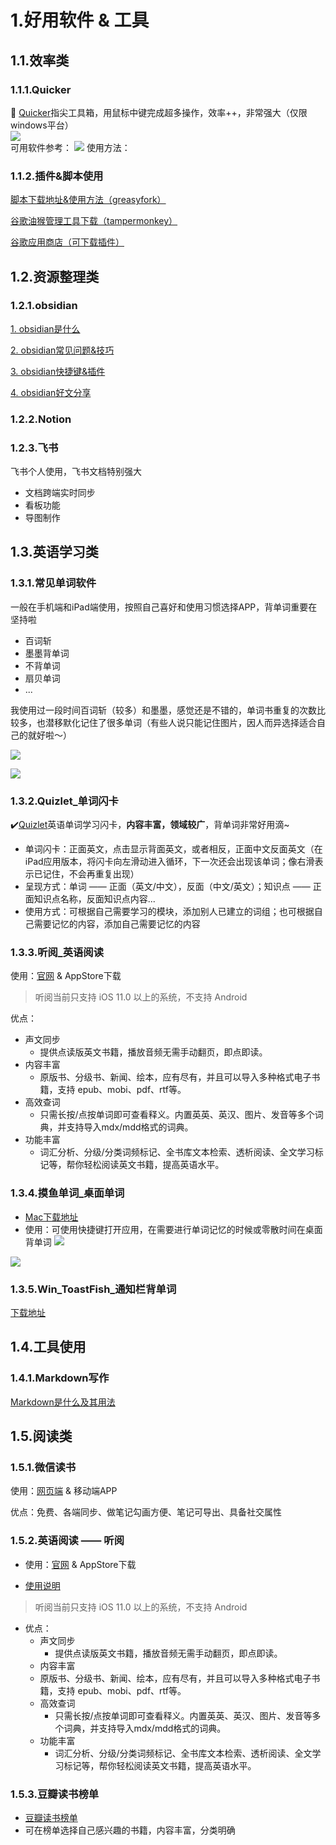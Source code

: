 # 1.好用软件 & 工具
## 1.1.效率类
### 1.1.1.Quicker
🔧 [Quicker](https://getquicker.net/)指尖工具箱，用鼠标中键完成超多操作，效率++，非常强大（仅限windows平台）<br>
![](https://gitee.com/leelillian/picgorepo/raw/master/images/20220224231039.png)<br>
可用软件参考：
![](https://gitee.com/leelillian/picgorepo/raw/master/images/20220224231107.png)
使用方法：

### 1.1.2.插件&脚本使用
[脚本下载地址&使用方法（greasyfork）]( https://greasyfork.org/zh-CN)

[谷歌油猴管理工具下载（tampermonkey）](https://chrome.google.com/webstore/detail/tampermonkey/dhdgffkkebhmkfjojejmpbldmpobfkfo)

[谷歌应用商店（可下载插件）](https://chrome.google.com/webstore/category/extensions?utm_source=chrome-ntp-icon)

## 1.2.资源整理类
### 1.2.1.obsidian
[1. obsidian是什么](../obsidian/README.md)

[2. obsidian常见问题&技巧](../obsidian/FAQ.md)

[3. obsidian快捷键&插件](../obsidian/shortcut&plugin.md)

[4. obsidian好文分享](../obsidian/qualityAbstracts.md)
### 1.2.2.Notion
### 1.2.3.飞书
飞书个人使用，飞书文档特别强大
- 文档跨端实时同步
- 看板功能
- 导图制作

## 1.3.英语学习类
### 1.3.1.常见单词软件
一般在手机端和iPad端使用，按照自己喜好和使用习惯选择APP，背单词重要在坚持啦
- 百词斩
- 墨墨背单词
- 不背单词
- 扇贝单词
- ...

我使用过一段时间百词斩（较多）和墨墨，感觉还是不错的，单词书重复的次数比较多，也潜移默化记住了很多单词（有些人说只能记住图片，因人而异选择适合自己的就好啦～）

![](https://gitee.com/leelillian/picgorepo/raw/master/images/20220307210121.png)

![](https://gitee.com/leelillian/picgorepo/raw/master/images/20220307210048.png)


### 1.3.2.Quizlet_单词闪卡
✔️[Quizlet](https://quizlet.com/latest)英语单词学习闪卡，**内容丰富，领域较广**，背单词非常好用滴~
- 单词闪卡：正面英文，点击显示背面英文，或者相反，正面中文反面英文（在iPad应用版本，将闪卡向左滑动进入循环，下一次还会出现该单词；像右滑表示已记住，不会再重复出现）
- 呈现方式：单词 —— 正面（英文/中文），反面（中文/英文）；知识点 —— 正面知识点名称，反面知识点内容... 
- 使用方式：可根据自己需要学习的模块，添加别人已建立的词组；也可根据自己需要记忆的内容，添加自己需要记忆的内容

### 1.3.3.听阅_英语阅读
使用：[官网](https://eareyereading.com/) & AppStore下载
> 听阅当前只支持 iOS 11.0 以上的系统，不支持 Android

优点：
- 声文同步
    - 提供点读版英文书籍，播放音频无需手动翻页，即点即读。
- 内容丰富
   - 原版书、分级书、新闻、绘本，应有尽有，并且可以导入多种格式电子书籍，支持 epub、mobi、pdf、rtf等。
- 高效查词
    - 只需长按/点按单词即可查看释义。内置英英、英汉、图片、发音等多个词典，并支持导入mdx/mdd格式的词典。
- 功能丰富
    - 词汇分析、分级/分类词频标记、全书库文本检索、透析阅读、全文学习标记等，帮你轻松阅读英文书籍，提高英语水平。

### 1.3.4.摸鱼单词_桌面单词
- [Mac下载地址](https://apps.apple.com/cn/app/id1488909953?mt=12)
- 使用：可使用快捷键打开应用，在需要进行单词记忆的时候或零散时间在桌面背单词
![](https://gitee.com/leelillian/picgorepo/raw/master/images/20220307210854.png)

![](https://gitee.com/leelillian/picgorepo/raw/master/images/20220307210956.png)

### 1.3.5.Win_ToastFish_通知栏背单词
[下载地址](https://github.com/Uahh/ToastFish)




## 1.4.工具使用
### 1.4.1.Markdown写作
[Markdown是什么及其用法](../obsidian/markdown.md)


## 1.5.阅读类
### 1.5.1.微信读书
使用：[网页端](https://weread.qq.com/) & 移动端APP

优点：免费、各端同步、做笔记勾画方便、笔记可导出、具备社交属性

### 1.5.2.英语阅读 —— 听阅
- 使用：[官网](https://eareyereading.com/) & AppStore下载

- [使用说明](https://eareyereading.com/help/)
> 听阅当前只支持 iOS 11.0 以上的系统，不支持 Android

- 优点：
    - 声文同步
        - 提供点读版英文书籍，播放音频无需手动翻页，即点即读。
    - 内容丰富
    - 原版书、分级书、新闻、绘本，应有尽有，并且可以导入多种格式电子书籍，支持 epub、mobi、pdf、rtf等。
    - 高效查词
        - 只需长按/点按单词即可查看释义。内置英英、英汉、图片、发音等多个词典，并支持导入mdx/mdd格式的词典。
    - 功能丰富
        - 词汇分析、分级/分类词频标记、全书库文本检索、透析阅读、全文学习标记等，帮你轻松阅读英文书籍，提高英语水平。


### 1.5.3.豆瓣读书榜单
- [豆瓣读书榜单](https://book.douban.com/)
- 可在榜单选择自己感兴趣的书籍，内容丰富，分类明确

<!--
 * @Description: 
 * @Author: Lillian
 * @Date: 2022-01-25 00:27:51
 * @LastEditTime: 2022-03-01 20:05:26
 * Copyright (c) 2022 by Lillian, All Rights Reserved. 
-->